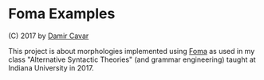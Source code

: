 # Foma Examples

(C) 2017 by [Damir Cavar]

This project is about morphologies implemented using [Foma] as used in my class "Alternative Syntactic Theories" (and grammar engineering) taught at Indiana University in 2017.





[Foma]: https://fomafst.github.io/ "Foma - a finite-state compiler and C library"
[Damir Cavar]: https://dcavar.github.io/ "Damir Cavar's Homepage"

